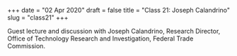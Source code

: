 +++
date = "02 Apr 2020"
draft = false
title = "Class 21: Joseph Calandrino"
slug = "class21"
+++

Guest lecture and discussion with Joseph Calandrino, Research
Director, Office of Technology Research and Investigation, Federal
Trade Commission.
